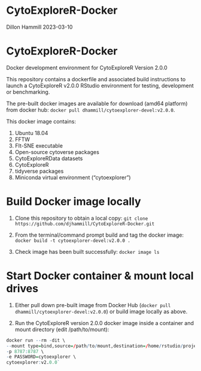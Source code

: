 CytoExploreR-Docker
================
Dillon Hammill
2023-03-10

# CytoExploreR-Docker

Docker development environment for CytoExploreR Version 2.0.0

This repository contains a dockerfile and associated build instructions
to launch a CytoExploreR v2.0.0 RStudio environment for testing,
development or benchmarking.

The pre-built docker images are available for download (amd64 platform)
from docker hub: `docker pull dhammill/cytoexplorer-devel:v2.0.0`.

This docker image contains:

1.  Ubuntu 18.04
2.  FFTW
3.  FIt-SNE executable
4.  Open-source cytoverse packages
5.  CytoExploreRData datasets
6.  CytoExploreR
7.  tidyverse packages
8.  Miniconda virtual environment (“cytoexplorer”)

# Build Docker image locally

1.  Clone this repository to obtain a local copy:
    `git clone https://github.com/djhammill/CytoExploreR-Docker.git`

2.  From the terminal/command prompt build and tag the docker image:
    `docker build -t cytoexplorer-devel:v2.0.0 .`

3.  Check image has been built successfully: `docker image ls`

# Start Docker container & mount local drives

1.  Either pull down pre-built image from Docker Hub
    (`docker pull dhammill/cytoexplorer-devel:v2.0.0`) or build image
    locally as above.

2.  Run the CytoExploreR version 2.0.0 docker image inside a container
    and mount directory (edit /path/to/mount):

``` r
docker run --rm -dit \  
--mount type=bind,source=/path/to/mount,destination=/home/rstudio/project \
-p 8787:8787 \
-e PASSWORD=cytoexplorer \
cytoexplorer:v2.0.0`
```
